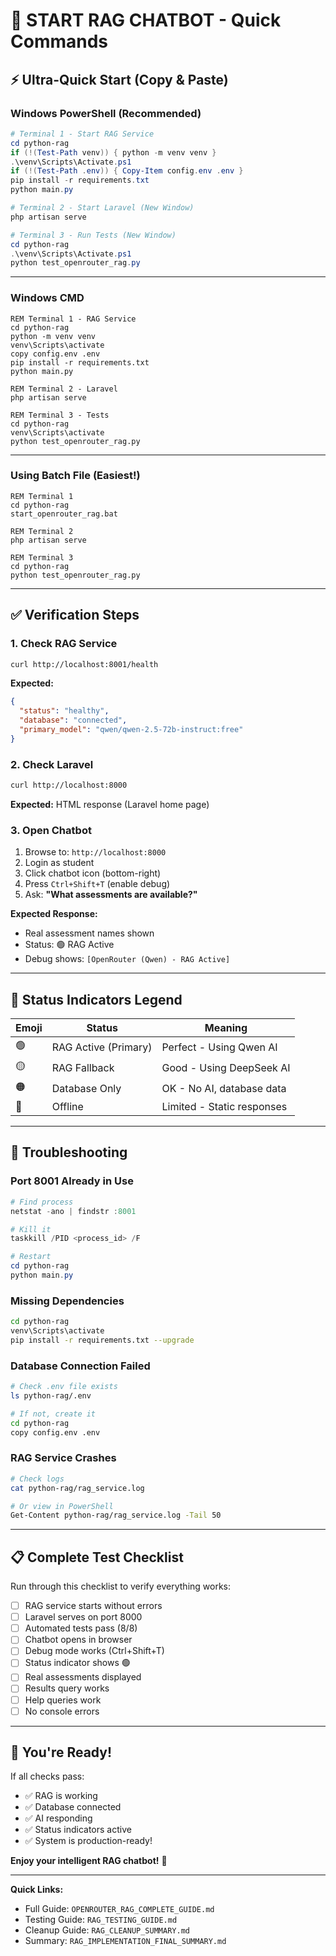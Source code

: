 # 🚀 START RAG CHATBOT - Quick Commands

## ⚡ Ultra-Quick Start (Copy & Paste)

### Windows PowerShell (Recommended)

```powershell
# Terminal 1 - Start RAG Service
cd python-rag
if (!(Test-Path venv)) { python -m venv venv }
.\venv\Scripts\Activate.ps1
if (!(Test-Path .env)) { Copy-Item config.env .env }
pip install -r requirements.txt
python main.py
```

```powershell
# Terminal 2 - Start Laravel (New Window)
php artisan serve
```

```powershell
# Terminal 3 - Run Tests (New Window)
cd python-rag
.\venv\Scripts\Activate.ps1
python test_openrouter_rag.py
```

---

### Windows CMD

```batch
REM Terminal 1 - RAG Service
cd python-rag
python -m venv venv
venv\Scripts\activate
copy config.env .env
pip install -r requirements.txt
python main.py
```

```batch
REM Terminal 2 - Laravel  
php artisan serve
```

```batch
REM Terminal 3 - Tests
cd python-rag
venv\Scripts\activate
python test_openrouter_rag.py
```

---

### Using Batch File (Easiest!)

```batch
REM Terminal 1
cd python-rag
start_openrouter_rag.bat

REM Terminal 2
php artisan serve

REM Terminal 3
cd python-rag
python test_openrouter_rag.py
```

---

## ✅ Verification Steps

### 1. Check RAG Service
```bash
curl http://localhost:8001/health
```

**Expected:**
```json
{
  "status": "healthy",
  "database": "connected",
  "primary_model": "qwen/qwen-2.5-72b-instruct:free"
}
```

### 2. Check Laravel
```bash
curl http://localhost:8000
```

**Expected:** HTML response (Laravel home page)

### 3. Open Chatbot
1. Browse to: `http://localhost:8000`
2. Login as student
3. Click chatbot icon (bottom-right)
4. Press `Ctrl+Shift+T` (enable debug)
5. Ask: **"What assessments are available?"**

**Expected Response:**
- Real assessment names shown
- Status: 🟢 RAG Active
- Debug shows: `[OpenRouter (Qwen) - RAG Active]`

---

## 🎯 Status Indicators Legend

| Emoji | Status | Meaning |
|-------|--------|---------|
| 🟢 | RAG Active (Primary) | Perfect - Using Qwen AI |
| 🟡 | RAG Fallback | Good - Using DeepSeek AI |
| 🟠 | Database Only | OK - No AI, database data |
| 🔴 | Offline | Limited - Static responses |

---

## 🐛 Troubleshooting

### Port 8001 Already in Use
```powershell
# Find process
netstat -ano | findstr :8001

# Kill it
taskkill /PID <process_id> /F

# Restart
cd python-rag
python main.py
```

### Missing Dependencies
```bash
cd python-rag
venv\Scripts\activate
pip install -r requirements.txt --upgrade
```

### Database Connection Failed
```bash
# Check .env file exists
ls python-rag/.env

# If not, create it
cd python-rag
copy config.env .env
```

### RAG Service Crashes
```bash
# Check logs
cat python-rag/rag_service.log

# Or view in PowerShell
Get-Content python-rag/rag_service.log -Tail 50
```

---

## 📋 Complete Test Checklist

Run through this checklist to verify everything works:

- [ ] RAG service starts without errors
- [ ] Laravel serves on port 8000
- [ ] Automated tests pass (8/8)
- [ ] Chatbot opens in browser
- [ ] Debug mode works (Ctrl+Shift+T)
- [ ] Status indicator shows 🟢
- [ ] Real assessments displayed
- [ ] Results query works
- [ ] Help queries work
- [ ] No console errors

---

## 🎉 You're Ready!

If all checks pass:
- ✅ RAG is working
- ✅ Database connected
- ✅ AI responding
- ✅ Status indicators active
- ✅ System is production-ready!

**Enjoy your intelligent RAG chatbot!** 🚀

---

**Quick Links:**
- Full Guide: `OPENROUTER_RAG_COMPLETE_GUIDE.md`
- Testing Guide: `RAG_TESTING_GUIDE.md`
- Cleanup Guide: `RAG_CLEANUP_SUMMARY.md`
- Summary: `RAG_IMPLEMENTATION_FINAL_SUMMARY.md`

